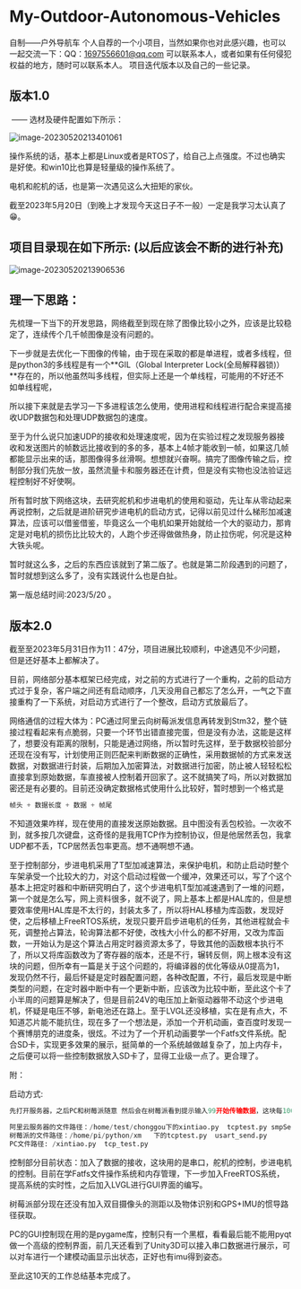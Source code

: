 # My-Outdoor-Autonomous-Vehicles
自制——户外导航车
个人自荐的一个小项目，当然如果你也对此感兴趣，也可以一起交流一下：QQ：1697556601@qq.com 可以联系本人，或者如果有任何侵犯权益的地方，随时可以联系本人。
  项目迭代版本以及自己的一些记录。
  ## 版本1.0

​			——   选材及硬件配置如下所示：

![image-20230520213401061](image-20230520213401061.png)

操作系统的话，基本上都是Linux或者是RTOS了，给自己上点强度。不过也确实是好使。和win10比也算是轻量级的操作系统了。

电机和舵机的话，也是第一次遇见这么大扭矩的家伙。

截至2023年5月20日（到晚上才发现今天这日子不一般）一定是我学习太认真了😁。

## 项目目录现在如下所示:  (以后应该会不断的进行补充)

![image-20230520213906536](image-20230520213906536.png)

## 理一下思路：

​	先梳理一下当下的开发思路，网络截至到现在除了图像比较小之外，应该是比较稳定了，连续传个几千帧图像是没有问题的。

下一步就是去优化一下图像的传输，由于现在采取的都是单进程，或者多线程，但是python3的多线程是有一个**GIL（Global Interpreter Lock(全局解释器锁)）**存在的，所以他虽然叫多线程，但实际上还是一个单线程，可能用的不好还不如单线程呢，

所以接下来就是去学习一下多进程该怎么使用，使用进程和线程进行配合来提高接收UDP数据包和处理UDP数据包的速度。

至于为什么说只加速UDP的接收和处理速度呢，因为在实验过程之发现服务器接收和发送图片的帧数远比接收到的多的多，基本上4帧才能收到一帧，如果这几帧都能显示出来的话，那图像得多丝滑啊。想想就兴奋啊。搞完了图像传输之后，控制部分我们先放一放，虽然流量卡和服务器还在计费，但是没有实物也没法验证远程控制好不好使啊。

所有暂时放下网络这块，去研究舵机和步进电机的使用和驱动，先让车从零动起来再说控制，之后就是进阶研究步进电机的启动方式，记得以前见过什么梯形加减速算法，应该可以借鉴借鉴，毕竟这么一个电机如果开始就给一个大的驱动力，那肯定是对电机的损伤比比较大的，人跑个步还得做做热身，防止拉伤呢，何况是这种大铁头呢。

暂时就这么多，之后的东西应该就到了第二版了。也就是第二阶段遇到的问题了，暂时就想到这么多了，没有实践说什么也是白扯。

第一版总结时间:2023/5/20 。



## 版本2.0

​	截至至2023年5月31日作为11：47分，项目进展比较顺利，中途遇见不少问题，但是还好基本上都解决了。

目前，网络部分基本框架已经完成，对之前的方式进行了一个重构，之前的启动方式过于复杂，客户端之间还有启动顺序，几天没用自己都忘了怎么开，一气之下直接重构了一下系统，对启动方式进行了一个整改，启动方式放最后了。

网络通信的过程大体为：PC通过阿里云向树莓派发信息再转发到Stm32，整个链接过程看起来有点脆弱，只要一个环节出错直接完蛋，但是没有办法，这能是这样了，想要没有距离的限制，只能是通过网络，所以暂时先这样，至于数据校验部分还现在没有写，计划使用正则匹配来判断数据的正确性，采用数据帧的方式来发送数据，对数据进行封装，后期加入加密算法，对数据进行加密，防止被人轻轻松松直接拿到原始数据，车直接被人控制着开回家了。这不就搞笑了吗，所以对数据加密还是有必要的。目前还没确定数据格式使用什么比较好，暂时想到一个格式是

```c
帧头 + 数据长度 + 数据 + 帧尾
```

不知道效果咋样，现在使用的直接发送原始数据。且中图没有丢包校验。一次收不到，就多按几次键盘，这奇怪的是我用TCP作为控制协议，但是他居然丢包，我拿UDP都不丢，TCP居然丢包率更高。想不通啊想不通。

至于控制部分，步进电机采用了T型加减速算法，来保护电机，和防止启动时整个车架承受一个比较大的力，对这个启动过程做一个缓冲，效果还可以，写了个这个基本上把定时器和中断研究明白了，这个步进电机T型加减速遇到了一堆的问题，第一个就是怎么写，网上资料很多，就不说了，网上基本上都是HAL库的，但是想要效率使用HAL库是不太行的，封装太多了，所以将HAL移植为库函数，发现好使，之后移植上FreeRTOS系统，发现只要开启步进电机的任务，其他进程就会卡死，调整抢占算法，轮询算法都不好使，改栈大小什么的都不好用，又改为库函数，一开始认为是这个算法占用定时器资源太多了，导致其他的函数根本执行不了，所以又将库函数改为了寄存器的版本，还是不行，辗转反侧，网上根本没有这块的问题，但所幸有一篇是关于这个问题的，将编译器的优化等级从0提高为1，发现仍然不行，最后怀疑是定时器配置问题，各种改配置，不行，最后发现是中断类型的问题，在定时器中断中有一个更新中断，应该改为比较中断，至此这个卡了小半周的问题算是解决了，但是目前24V的电压加上新驱动器带不动这个步进电机，怀疑是电压不够，新电池还在路上。至于LVGL还没移植，实在是有点大，不知道芯片能不能抗住，现在多了一个想法是，添加一个开机动画，查百度时发现一个赛博朋克的进度条，很炫。不过为了一个开机动画要学一个Fatfs文件系统。配合SD卡，实现更多效果的展示，挺简单的一个系统越做越复杂了，加上内存卡，之后便可以将一些控制数据放入SD卡了，显得工业级一点了。更合理了。

附：

启动方式:

```python
先打开服务器，之后PC和树莓派随意 然后会在树莓派看到提示输入99开始传输数据，这块每100帧给一个提示，说明连接还在，在按一个99停止数据的传输，

阿里云服务器的文件路径：/home/test/chonggou下的xintiao.py  tcptest.py smpServer.py
树莓派的文件路径：/home/pi/python/xm   下的tcptest.py  usart_send.py
PC文件路径: /xintiao.py  tcp_test.py
```

控制部分目前状态：加入了数据的接收，这块用的是串口，舵机的控制，步进电机的控制。目前在学Fatfs文件操作系统和内存管理，下一步加入FreeRTOS系统，提高系统的实时性，之后加入LVGL进行GUI界面的编写。

树莓派部分现在还没有加入双目摄像头的测距以及物体识别和GPS+IMU的惯导路径获取。

PC的GUI控制现在用的是pygame库，控制只有一个黑框，看看最后能不能用pyqt做一个高级的控制界面，前几天还看到了Unity3D可以接入串口数据进行展示，可以对车进行一个建模动画显示出状态，正好也有imu得到姿态。

至此这10天的工作总结基本完成了。
